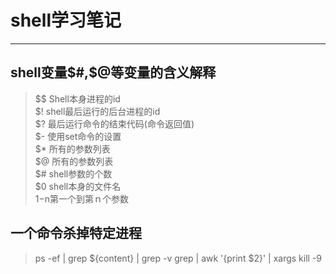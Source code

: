 # shell学习笔记

---

## shell变量$#,$@等变量的含义解释   

> $$ Shell本身进程的id  
> $! shell最后运行的后台进程的id   
> $? 最后运行命令的结束代码(命令返回值)  
> $- 使用set命令的设置  
> $* 所有的参数列表  
> $@ 所有的参数列表   
> $# shell参数的个数   
> $0 shell本身的文件名  
> $1-$n第一个到第ｎ个参数


## 一个命令杀掉特定进程 
> ps -ef | grep ${content} | grep -v grep | awk '{print $2}' | xargs kill -9

